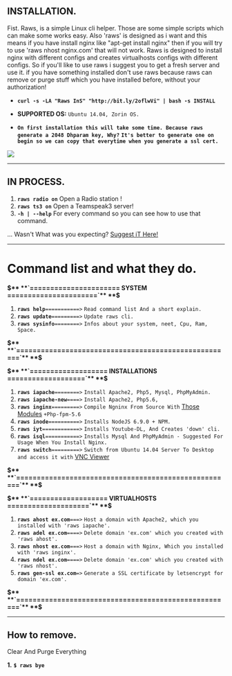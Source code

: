 ## INSTALLATION.

Fist. Raws, is a simple Linux cli helper. Those are some simple scripts which can make some works easy. Also 'raws' is designed as i want and this means if you have install nginx like "apt-get install nginx" then if you will try to use 'raws nhost nginx.com' that will not work. Raws is designed to install nginx with different configs and creates virtualhosts configs with different configs. So if you'll like to use raws i suggest you to get a fresh server and use it. if you have something installed don't use raws because raws can remove or purge stuff which you have installed before, without your authorization!

* **`curl -s -LA "Raws InS" "http://bit.ly/2oflwVi" | bash -s INSTALL`**

* **SUPPORTED OS:** `Ubuntu 14.04, Zorin OS.`

* **`On first installation this will take some time. Because raws generate a 2048 Dhparam key, Why?`**
**`It's better to generate one on begin so we can copy that everytime when you generate a ssl cert.`**

![](http://image.prntscr.com/image/931009a8a11543a8bd8c5c1a7a755dc9.png)

---

## IN PROCESS.

1. **`raws radio on`** Open a Radio station !
2. **`raws ts3 on`** Open a Teamspeak3 server!
3. **`-h | --help`** For every command so you can see how to use that command.

... Wasn't What was you expecting? [Suggest iT Here!](https://github.com/systemroot/raws-dev/issues/new)


---
# Command list and what they do.

**$** **`====================== SYSTEM ======================`** **$**
1. **`raws help`**`===========>` `Read command list And a short explain.`
2. **`raws update`**`=========>` `Update raws cli.`
3. **`raws sysinfo`**`========>` `Infos about your system, neet, Cpu, Ram, Space.`

**$** **`=====================================================`** **$**

**$** **`=================== INSTALLATIONS ===================`** **$**
1. **`raws iapache`**`========>` `Install Apache2, Php5, Mysql, PhpMyAdmin.`
2. **`raws iapache-new`**`====>` `Install Apache2, Php5.6,`
3. **`raws inginx`**`=========>` `Compile Ngninx From Source With` [Those Modules](https://github.com/systemroot/my-nginx#modules) `+Php-fpm-5.6`
4. **`raws inode`**`==========>` `Installs NodeJS 6.9.0 + NPM.`
5. **`raws iyt`**`============>` `Installs Youtube-DL, And Creates 'down' cli.`
6. **`raws isql`**`===========>` `Installs Mysql And PhpMyAdmin - Suggested For Usage When You Install Nginx.`
7. **`raws switch`**`=========>` `Switch from Ubuntu 14.04 Server To Desktop and access it with` [VNC Viewer](https://www.realvnc.com/download/viewer/)

**$** **`=====================================================`** **$**

**$** **`=================== VIRTUALHOSTS ====================`** **$**
1. **`raws ahost ex.com`**`===>` `Host a domain with Apache2, which you installed with 'raws iapache'.`
2. **`raws adel ex.com`**`====>` `Delete domain 'ex.com' which you created with 'raws ahost'.`
3. **`raws nhost ex.com`**`===>` `Host a domain with Nginx, Which you installed with 'raws inginx'.`
4. **`raws ndel ex.com`**`====>` `Delete domain 'ex.com' which you created with 'raws nhost'.`
5. **`raws gen-ssl ex.com`**`=>` `Generate a SSL certificate by letsencrypt for domain 'ex.com'.`

**$** **`=====================================================`** **$**

---


## How to remove.

Clear And Purge Everything

**1.** **``$ raws bye``**
